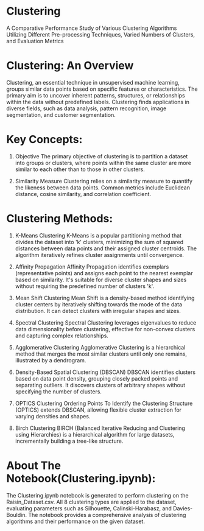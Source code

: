 # Clustering
A Comparative Performance Study of Various Clustering Algorithms Utilizing Different Pre-processing Techniques, Varied Numbers of Clusters, and Evaluation Metrics

# Clustering: An Overview
Clustering, an essential technique in unsupervised machine learning, groups similar data points based on specific features or characteristics. The primary aim is to uncover inherent patterns, structures, or relationships within the data without predefined labels. Clustering finds applications in diverse fields, such as data analysis, pattern recognition, image segmentation, and customer segmentation.

# Key Concepts:
1. Objective
The primary objective of clustering is to partition a dataset into groups or clusters, where points within the same cluster are more similar to each other than to those in other clusters.

2. Similarity Measure
Clustering relies on a similarity measure to quantify the likeness between data points. Common metrics include Euclidean distance, cosine similarity, and correlation coefficient.

# Clustering Methods:
1. K-Means Clustering
K-Means is a popular partitioning method that divides the dataset into 'k' clusters, minimizing the sum of squared distances between data points and their assigned cluster centroids. The algorithm iteratively refines cluster assignments until convergence.

2. Affinity Propagation
Affinity Propagation identifies exemplars (representative points) and assigns each point to the nearest exemplar based on similarity. It's suitable for diverse cluster shapes and sizes without requiring the predefined number of clusters 'k'.

3. Mean Shift Clustering
Mean Shift is a density-based method identifying cluster centers by iteratively shifting towards the mode of the data distribution. It can detect clusters with irregular shapes and sizes.

4. Spectral Clustering
Spectral Clustering leverages eigenvalues to reduce data dimensionality before clustering, effective for non-convex clusters and capturing complex relationships.

5. Agglomerative Clustering
Agglomerative Clustering is a hierarchical method that merges the most similar clusters until only one remains, illustrated by a dendrogram.

6. Density-Based Spatial Clustering (DBSCAN)
DBSCAN identifies clusters based on data point density, grouping closely packed points and separating outliers. It discovers clusters of arbitrary shapes without specifying the number of clusters.

7. OPTICS Clustering
Ordering Points To Identify the Clustering Structure (OPTICS) extends DBSCAN, allowing flexible cluster extraction for varying densities and shapes.

8. Birch Clustering
BIRCH (Balanced Iterative Reducing and Clustering using Hierarchies) is a hierarchical algorithm for large datasets, incrementally building a tree-like structure.

# About The Notebook(Clustering.ipynb):
The Clustering.ipynb notebook is generated to perform clustering on the Raisin_Dataset.csv. All 8 clustering types are applied to the dataset, evaluating parameters such as Silhouette, Calinski-Harabasz, and Davies-Bouldin. The notebook provides a comprehensive analysis of clustering algorithms and their performance on the given dataset.
